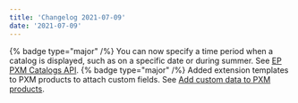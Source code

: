 ```yaml
---
title: 'Changelog 2021-07-09'
date: '2021-07-09'
---
```

{% badge type="major" /%} You can now specify a time period when a catalog is displayed, such as on a specific date or during summer. See [EP PXM Catalogs API](/docs/pxm/catalogs/catalog-configuration/catalog-configuration-overview).
{% badge type="major" /%} Added extension templates to PXM products to attach custom fields. See [Add custom data to PXM products](/docs/pxm/products/extending-pxm-products/add-custom-data-to-pxm-products).
